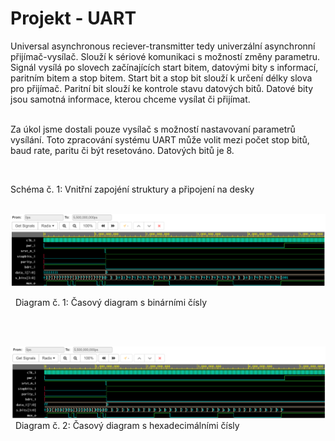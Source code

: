 # Projekt - UART
  Universal asynchronous reciever-transmitter tedy univerzální asynchronní přijímač-vysílač. Slouží k sériové komunikaci s možností změny parametru. Signál vysílá po slovech začínajících start bitem, datovými bity s informací, paritním bitem a stop bitem. Start bit a stop bit slouží k určení délky slova pro přijímač. Paritní bit slouží ke kontrole stavu datových bitů. Datové bity jsou samotná informace, kterou chceme vysílat či přijímat.
  
&nbsp;  
   Za úkol jsme dostali pouze vysílač s možností nastavovaní parametrů vysílání.
Toto zpracování systému UART může volit mezi počet stop bitů, baud rate, paritu či být resetováno. Datových bitů je 8.
&nbsp;

&nbsp;

Schéma  č. 1: Vnitřní zapojéní struktury a připojení na desky 
&nbsp;

&nbsp;
![taskone](binarysimulation.png)

&nbsp;
Diagram č. 1: Časový diagram s binárními čísly 
&nbsp;

&nbsp;

&nbsp;
![taskone](hexasimulation.png)
&nbsp;
Diagram č. 2: Časový diagram s hexadecimálními čísly 
